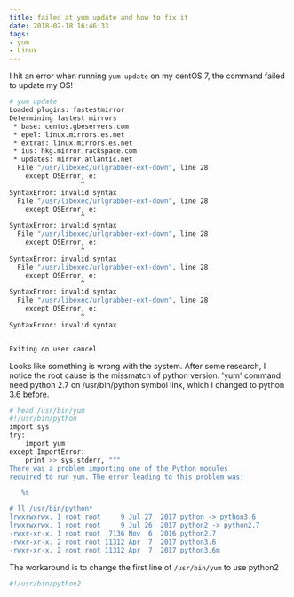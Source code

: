 ```yaml
---
title: failed at yum update and how to fix it
date: 2018-02-18 16:46:33
tags:
- yum
- Linux
---
```


I hit an error when running `yum update` on my centOS 7, the command failed
to update my OS!

```bash
# yum update
Loaded plugins: fastestmirror
Determining fastest mirrors
 * base: centos.gbeservers.com
 * epel: linux.mirrors.es.net
 * extras: linux.mirrors.es.net
 * ius: hkg.mirror.rackspace.com
 * updates: mirror.atlantic.net
  File "/usr/libexec/urlgrabber-ext-down", line 28
    except OSError, e:
                  ^
SyntaxError: invalid syntax
  File "/usr/libexec/urlgrabber-ext-down", line 28
    except OSError, e:
                  ^
SyntaxError: invalid syntax
  File "/usr/libexec/urlgrabber-ext-down", line 28
    except OSError, e:
                  ^
SyntaxError: invalid syntax
  File "/usr/libexec/urlgrabber-ext-down", line 28
    except OSError, e:
                  ^
SyntaxError: invalid syntax
  File "/usr/libexec/urlgrabber-ext-down", line 28
    except OSError, e:
                  ^
SyntaxError: invalid syntax


Exiting on user cancel
```

Looks like something is wrong with the system. After some research, I notice
the root cause is the missmatch of python version. 'yum' command need python 2.7
on /usr/bin/python symbol link, which I changed to python 3.6 before.

```bash
# head /usr/bin/yum
#!/usr/bin/python
import sys
try:
    import yum
except ImportError:
    print >> sys.stderr, """
There was a problem importing one of the Python modules
required to run yum. The error leading to this problem was:

   %s

# ll /usr/bin/python*
lrwxrwxrwx. 1 root root     9 Jul 27  2017 python -> python3.6
lrwxrwxrwx. 1 root root     9 Jul 26  2017 python2 -> python2.7
-rwxr-xr-x. 1 root root  7136 Nov  6  2016 python2.7
-rwxr-xr-x. 2 root root 11312 Apr  7  2017 python3.6
-rwxr-xr-x. 2 root root 11312 Apr  7  2017 python3.6m
```

The workaround is to change the first line of `/usr/bin/yum` to use python2

```bash
#!/usr/bin/python2
```

